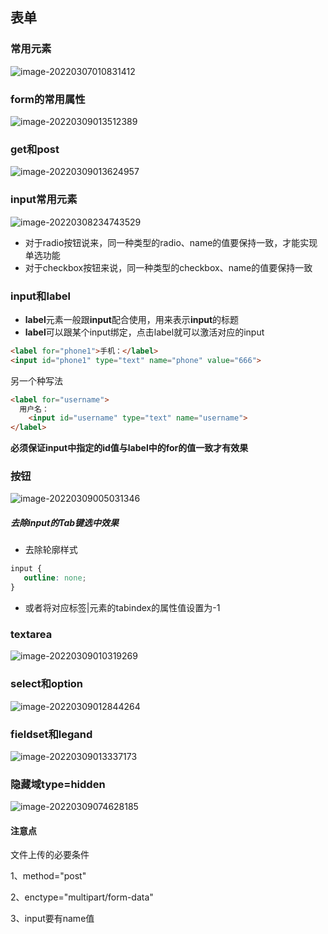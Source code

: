## 表单

### 常用元素
![image-20220307010831412](/Users/guo/Notes/HTML/HTML5+CSS3/images/表单_01.png)

### form的常用属性

![image-20220309013512389](/Users/guo/Notes/HTML/HTML5+CSS3/images/form_01.png)

### get和post

![image-20220309013624957](/Users/guo/Notes/HTML/HTML5+CSS3/images/get_post_01.png)

### input常用元素

![image-20220308234743529](/Users/guo/Notes/HTML/HTML5+CSS3/images/input_常用元素.png)

* 对于radio按钮说来，同一种类型的radio、name的值要保持一致，才能实现单选功能
* 对于checkbox按钮来说，同一种类型的checkbox、name的值要保持一致

### input和label

* **label**元素一般跟**input**配合使用，用来表示**input**的标题
* **label**可以跟某个input绑定，点击label就可以激活对应的input

```html
<label for="phone1">手机：</label>
<input id="phone1" type="text" name="phone" value="666">
```

另一个种写法

```html
<label for="username">
  用户名：
	<input id="username" type="text" name="username">
</label>
```

**必须保证input中指定的id值与label中的for的值一致才有效果**

### 按钮

![image-20220309005031346](/Users/guo/Notes/HTML/HTML5+CSS3/images/按钮_01.png)

##### 去除input的Tab键选中效果

* 去除轮廓样式

```css
input {
   outline: none;
}
```

* 或者将对应标签|元素的tabindex的属性值设置为-1

### textarea

![image-20220309010319269](/Users/guo/Notes/HTML/HTML5+CSS3/images/textarea_01.png)

### select和option

![image-20220309012844264](/Users/guo/Notes/HTML/HTML5+CSS3/images/select_option_01.png)

### fieldset和legand

![image-20220309013337173](/Users/guo/Notes/HTML/HTML5+CSS3/images/fieldset_legand_01.png)

### 隐藏域type=hidden

![image-20220309074628185](/Users/guo/Notes/HTML/HTML5+CSS3/images/隐藏域_01.png)

#### 注意点

文件上传的必要条件

1、method="post"

2、enctype="multipart/form-data"

3、input要有name值